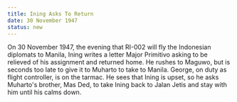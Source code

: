 ```yaml
---
title: Ining Asks To Return
date: 30 November 1947 
status: new
---
```


On 30 November 1947, the evening that RI-002 will fly the Indonesian
diplomats to Manila, Ining writes a letter Major Primitivo asking to be
relieved of his assignment and returned home. He rushes to Maguwo, but
is seconds too late to give it to Muharto to take to Manila. George, on
duty as flight controller, is on the tarmac. He sees that Ining is
upset, so he asks Muharto's brother, Mas Ded, to take Ining back to
Jalan Jetis and stay with him until his calms down.
